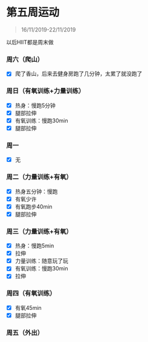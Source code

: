 # 第五周运动

>16/11/2019-22/11/2019

以后HIIT都是周末做

### 周六（爬山）

- [x] 爬了香山，后来去健身房跑了几分钟，太累了就没跑了

### 周日（有氧训练+力量训练）

- [x] 热身：慢跑5分钟
- [x] 腿部拉伸
- [x] 有氧训练：慢跑30min
- [x] 腿部拉伸

### 周一

- [x] 无

### 周二（力量训练+有氧）

- [x] 热身五分钟：慢跑
- [x] 有氧少许
- [x] 有氧跑步40min
- [x] 腿部拉伸

### 周三（力量训练+有氧）

- [x] 热身：慢跑5min
- [x] 拉伸
- [x] 力量训练：随意玩了玩
- [x] 有氧训练：慢跑30min
- [x] 拉伸

### 周四（有氧训练）

- [x] 有氧45min
- [x] 腿部拉伸

### 周五（外出）